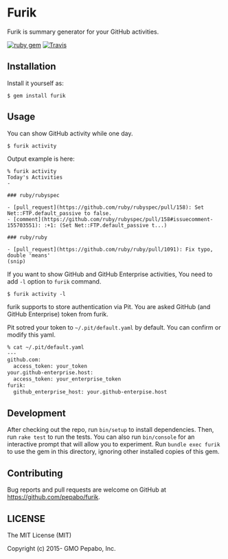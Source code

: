 # Furik

Furik is summary generator for your GitHub activities.

[![ruby gem](https://img.shields.io/gem/v/furik.svg?style=flat-square)][gem]
[![Travis](https://img.shields.io/travis/pepabo/furik.svg?style=flat-square)][travis]

[gem]: https://rubygems.org/gems/furik
[travis]: https://travis-ci.org/pepabo/furik

## Installation

Install it yourself as:

    $ gem install furik

## Usage

You can show GitHub activity while one day.

    $ furik activity

Output example is here:

```
% furik activity
Today's Activities
-

### ruby/rubyspec

- [pull_request](https://github.com/ruby/rubyspec/pull/158): Set Net::FTP.default_passive to false.
- [comment](https://github.com/ruby/rubyspec/pull/158#issuecomment-155703551): :+1: (Set Net::FTP.default_passive t...)

### ruby/ruby

- [pull_request](https://github.com/ruby/ruby/pull/1091): Fix typo, double 'means'
(snip)
```

If you want to show GitHub and GitHub Enterprise activities, You need to add `-l` option to `furik` command.

    $ furik activity -l

furik supports to store authentication via Pit. You are asked GitHub (and GitHub Enterprise) token from furik.

Pit sotred your token to `~/.pit/default.yaml` by default. You can confirm or modify this yaml.

```sh
% cat ~/.pit/default.yaml
---
github.com:
  access_token: your_token
your.github-enterprise.host:
  access_token: your_enterprise_token
furik:
  github_enterprise_host: your.github-enterpise.host
```

## Development

After checking out the repo, run `bin/setup` to install dependencies. Then, run `rake test` to run the tests. You can also run `bin/console` for an interactive prompt that will allow you to experiment. Run `bundle exec furik` to use the gem in this directory, ignoring other installed copies of this gem.

## Contributing

Bug reports and pull requests are welcome on GitHub at https://github.com/pepabo/furik.

## LICENSE

The MIT License (MIT)

Copyright (c) 2015- GMO Pepabo, Inc.
